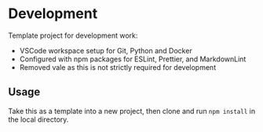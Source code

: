 # Development

Template project for development work:

* VSCode workspace setup for Git, Python and Docker
* Configured with npm packages for ESLint, Prettier, and MarkdownLint
* Removed vale as this is not strictly required for development

## Usage

Take this as a template into a new project, then clone and run `npm install` in the local directory.
